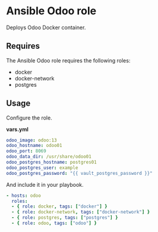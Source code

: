 # Ansible Odoo role

Deploys Odoo Docker container.

## Requires

The Ansible Odoo role requires the following roles:

* docker
* docker-network
* postgres

## Usage

Configure the role.

**vars.yml**

```yml
odoo_image: odoo:13
odoo_hostname: odoo01
odoo_port: 8069
odoo_data_dir: /usr/share/odoo01
odoo_postgres_hostname: postgres01
odoo_postgres_user: example
odoo_postgres_password: "{{ vault_postgres_password }}"
````

And include it in your playbook.

```yml
- hosts: odoo
  roles:
  - { role: docker, tags: ["docker"] }
  - { role: docker-network, tags: ["docker-network"] }
  - { role: postgres, tags: ["postgres"] }
  - { role: odoo, tags: ["odoo"] }
```